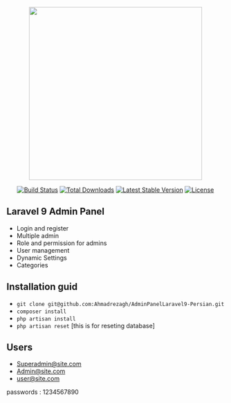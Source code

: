 <p align="center"><a href="https://laravel.com" target="_blank"><img src="https://raw.githubusercontent.com/laravel/art/master/logo-lockup/5%20SVG/2%20CMYK/1%20Full%20Color/laravel-logolockup-cmyk-red.svg" width="400"></a></p>

<p align="center">
<a href="https://travis-ci.org/laravel/framework"><img src="https://travis-ci.org/laravel/framework.svg" alt="Build Status"></a>
<a href="https://packagist.org/packages/laravel/framework"><img src="https://img.shields.io/packagist/dt/laravel/framework" alt="Total Downloads"></a>
<a href="https://packagist.org/packages/laravel/framework"><img src="https://img.shields.io/packagist/v/laravel/framework" alt="Latest Stable Version"></a>
<a href="https://packagist.org/packages/laravel/framework"><img src="https://img.shields.io/packagist/l/laravel/framework" alt="License"></a>
</p>

## Laravel 9 Admin Panel

- Login and register
- Multiple admin
- Role and permission for admins
- User management
- Dynamic Settings
- Categories


## Installation guid

- `git clone git@github.com:Ahmadrezagh/AdminPanelLaravel9-Persian.git`
- `composer install`
- `php artisan install`
- `php artisan reset` [this is for reseting database]


## Users

- Superadmin@site.com
- Admin@site.com
- user@site.com

passwords : 1234567890